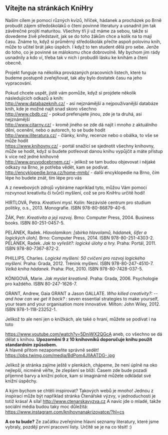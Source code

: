 ﻿## **Vítejte na stránkách KniHry**    

Naším cílem je pomocí různých kvízů, hříček, hádanek a procházek po Brně probudit zájem středoškoláků o čtení povinné literatury a usnadnit jim tak závěrečné projití maturitou. Všechny tři ji už máme za sebou, takže si dovedeme živě představit, jak se do toho žákům chce a kolik na to mají času. Známe to, když si průměrný středoškolák přečte aspoň polovinu knih, může to učitel brát jako úspěch. I když to ten student dělá pro sebe. Jenže do toho, co je povinné se málokomu chce dobrovolně. My bychom jim rády usnadnily a kdo ví, třeba tak v nich i probudili lásku ke knihám a čtení obecně.    

Projekt funguje na několika provázaných pracovních listech, které tu budeme postupně zveřejňovat, tak aby bylo dostatek času na jeho vypracování.    

Pokud chcete uspět, jistě vám pomůže, když si projdete několik následujících odkazů a knih:    
<http://www.databazeknih.cz/> - asi nejznámější a nejpoužívanější databáze knih, kde je možné najít snad skoro všechno         
<http://www.cbdb.cz/> - pokud preferujete jinou, zde je ta druhá, asi nejznámější         
<http://www.citarny.cz/> - kromě jiného se zde dá najít i mnoho z aktuálního dění, ocenění, nebo o autorech, to se bude hodit         
<http://www.iliteratura.cz/> - články, knihy, recenze nebo o obálka, to vše se může hodit        
<https://www.knihovny.cz/> - portál snažící se sjednotit všechny knihovny, může se hodit, když si budete potřeovat danou knihu vypůjčit a máte přístup k více než jedné knihovně        
<http://www.pruvodcebrnem.cz/> - jelikož se tam budou objevovat i nějaké odkazy na Brno, je potřeba vědět, kam se podívat.      
<http://encyklopedie.brna.cz/home-mmb/> - další encyklopedie na Brno, čím lépe ho budete znát, tím lépe pro vás


A z newebových zdrojů vybíráme napríklad tyto, můžou Vám pomoci rozvynout kreativitu či tvůrčí myšlení, což se pro KniHru určitě hodí!

HIRTLOVÁ, Petra. *Kreativní mysl.* Kolín: Nezávislé centrum pro studium politiky, o.s., 2013. Monografie. ISBN 978-80-86879-40-6.   

ŽÁK, Petr. *Kreativita a její rozvoj.* Brno: Computer Press, 2004. Business books. ISBN 80-251-0457-5.  

PELÁNEK, Radek. *Hlavolamikon: [sbírka hlavolamů, hádanek, šifer a logických úloh].* Brno: Computer Press, 2014. ISBN 978-80-251-4303-2.     
PELÁNEK, Radek. *Jak to vyřešit?: logické úlohy a hry.* Praha: Portál, 2011. ISBN 978-80-7367-872-2.   
  
PHILLIPS, Charles. *Logické myšlení: 50 cvičení pro rozvoj logického myšlení.* Praha: Grada, 2012. Trénink myšlení. ISBN 978-80-247-4510-7.     
*Velká kniha hádanek.* Praha: Plot, 2010. ISBN 978-80-7428-037-5. 

KÖNIGOVÁ, Marie. *Jak myslet kreativně*. Praha: Grada, 2006. Psychologie pro každého. ISBN 80-247-1626-7. 

GRANT, Andrew, Gaia GRANT a Jason GALLATE. *Who killed creativity?: --and how can we get it back?* : seven essential strategies to make yourself, your team and your organisation more innovative. Milton: John Wiley, 2012. ISBN 978-1-118-23252-1.
 

Jelikož to ale není jen o knížkách, ale také o hraní, můžete se podívat i na toto   

<https://www.youtube.com/watch?v=5DnjWX2QGcA> aneb, co všechno se dá dělat s knihou. **Upozornění 9 z 10 knihovníků doporučuje knihu použít standardním způsobem.**    
A hlavně přitom nezapomeňte správně sedět! <https://pbs.twimg.com/media/BdPom4JIIAATDG-.jpg>   

Jelikož je stránka zajíme ještě v plenkách, chápeme, že není úplně na oko nejlepší, nicméně věřte, že zlepšení se blíží. Časem zde bude pozadí příjemné barvy a knižní police, kam si imaginárně můžete odkládat své knižní úspěchy.

A kým bychom se chtěli inspirovat? Takových webů je mnoho! 
Jednou z inspirací může být například stránka Čtenářské výzvy, v jednoduchosti je totiž krása! A síla!
<http://www.ctenarskavyzva.cz> 
A navíc jde o mladé, takže sociální média budou taky moc důležitá:
<https://www.instagram.com/knihovnanakrizovatce/?hl=cs>

**A co tu bude?**
Ze začátku zveřejníme hlavní seznamy literatury, které jsme vybraly, později první pracovní listy. Určitě se je na co těsit! :) 
